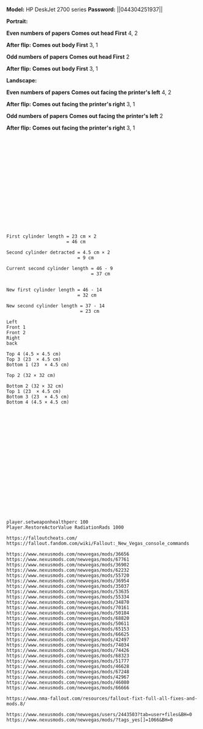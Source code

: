 **Model:** HP DeskJet 2700 series
**Password:** ||044304251937||




**Portrait:**


**Even numbers of papers**
__Comes out head First__
4,
2

**After flip:**
__Comes out body First__
3,
1


**Odd numbers of papers**
__Comes out head First__
2

**After flip:**
__Comes out body First__
3,
1




**Landscape:**


**Even numbers of papers**
__Comes out facing the printer's left__
4,
2

**After flip:**
__Comes out facing the printer's right__
3,
1


**Odd numbers of papers**
__Comes out facing the printer's left__
2

**After flip:**
__Comes out facing the printer's right__
3,
1
<br><br><br><br><br><br><br><br><br><br><br><br><br><br><br><br>
```
First cylinder length = 23 cm × 2
                      = 46 cm

Second cylinder detracted = 4.5 cm × 2
                          = 9 cm

Current second cylinder length = 46 - 9
                               = 37 cm


New first cylinder length = 46 - 14
                          = 32 cm

New second cylinder length = 37 - 14
                           = 23 cm
```
```
Left
Front 1
Front 2
Right
back

Top 4 (4.5 × 4.5 cm)
Top 3 (23  × 4.5 cm)
Bottom 1 (23  × 4.5 cm)

Top 2 (32 × 32 cm)

Bottom 2 (32 × 32 cm)
Top 1 (23  × 4.5 cm)
Bottom 3 (23  × 4.5 cm)
Bottom 4 (4.5 × 4.5 cm)
```
<br><br><br><br><br><br><br><br><br><br><br><br><br><br><br><br>
```
player.setweaponhealthperc 100
Player.RestoreActorValue RadiationRads 1000

https://falloutcheats.com/
https://fallout.fandom.com/wiki/Fallout:_New_Vegas_console_commands
```
```
https://www.nexusmods.com/newvegas/mods/36656
https://www.nexusmods.com/newvegas/mods/67761
https://www.nexusmods.com/newvegas/mods/36902
https://www.nexusmods.com/newvegas/mods/62232
https://www.nexusmods.com/newvegas/mods/55720
https://www.nexusmods.com/newvegas/mods/36954
https://www.nexusmods.com/newvegas/mods/35037
https://www.nexusmods.com/newvegas/mods/53635
https://www.nexusmods.com/newvegas/mods/55334
https://www.nexusmods.com/newvegas/mods/34870
https://www.nexusmods.com/newvegas/mods/70161
https://www.nexusmods.com/newvegas/mods/50184
https://www.nexusmods.com/newvegas/mods/68820
https://www.nexusmods.com/newvegas/mods/50611
https://www.nexusmods.com/newvegas/mods/65153
https://www.nexusmods.com/newvegas/mods/66625
https://www.nexusmods.com/newvegas/mods/42497
https://www.nexusmods.com/newvegas/mods/74034
https://www.nexusmods.com/newvegas/mods/74426
https://www.nexusmods.com/newvegas/mods/68323
https://www.nexusmods.com/newvegas/mods/51777
https://www.nexusmods.com/newvegas/mods/46628
https://www.nexusmods.com/newvegas/mods/67248
https://www.nexusmods.com/newvegas/mods/42967
https://www.nexusmods.com/newvegas/mods/46080
https://www.nexusmods.com/newvegas/mods/66666

https://www.nma-fallout.com/resources/fallout-fixt-full-all-fixes-and-mods.8/

https://www.nexusmods.com/newvegas/users/2443503?tab=user+files&BH=0
https://www.nexusmods.com/newvegas/mods/?tags_yes[]=1066&BH=0
```
